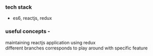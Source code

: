 ### tech stack
* es6, reactjs, redux

### useful concepts -
maintaining reactjs application using redux  
different branches corresponds to play around with specific feature  

